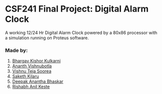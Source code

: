 # CSF241 Final Project: Digital Alarm Clock
A working 12/24 Hr Digital Alarm Clock powered by a 80x86 processor with a simulation running on Proteus software.

### Made by:
1. [Bhargav Kishor Kulkarni](https://github.com/wags-1314)
2. [Ananth Vishnubotla](https://github.com/AnanthV0509)
3. [Vishnu Teja Soorea](https://github.com/V-T-Soorea)
4. [Saketh Kilaru](https://github.com/sakethkilaru)
5. [Deepak Anantha Bhaskar]()
6. [Rishabh Anil Keste]()
